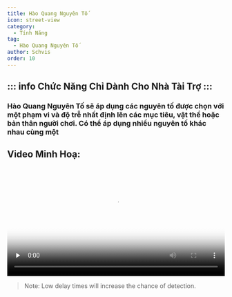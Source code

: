 ```yaml
---
title: Hào Quang Nguyên Tố
icon: street-view
category:
  - Tính Năng
tag:
  - Hào Quang Nguyên Tố
author: Schvis
order: 10
---
```

::: info Chức Năng Chỉ Dành Cho Nhà Tài Trợ
:::
---
### Hào Quang Nguyên Tố sẽ áp dụng các nguyên tố được chọn với một phạm vi và độ trễ nhất định lên các mục tiêu, vật thể hoặc bản thân người chơi. Có thể áp dụng nhiều nguyên tố khác nhau cùng một

## Video Minh Hoạ:

<video controls preload="none" width="100%" poster="https://nextcloud.atruicardona.xyz/s/mjfe6J4Q5Ja6ipN/preview"><source src="https://nextcloud.atruicardona.xyz/s/mjfe6J4Q5Ja6ipN/download" type="video/mp4"></video>

> Note: Low delay times will increase the chance of detection.



